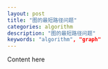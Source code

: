 ```yaml
---
layout: post
title: "图的最短路径问题"
categories: algorithm
description: "图的最短路径问题"
keywords: "algorithm", "graph"
---
```


Content here
